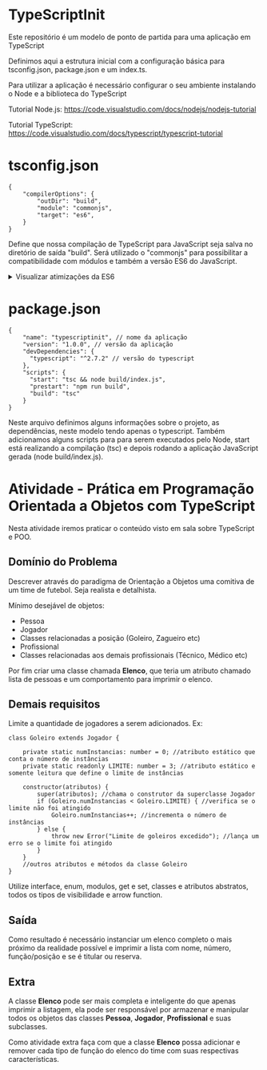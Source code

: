 
# TypeScriptInit

Este repositório é um modelo de ponto de partida para uma aplicação em TypeScript

Definimos aqui a estrutura inicial com a configuração básica para tsconfig.json, package.json e um index.ts.

Para utilizar a aplicação é necessário configurar o seu ambiente instalando o Node e a biblioteca do TypeScript

Tutorial Node.js: https://code.visualstudio.com/docs/nodejs/nodejs-tutorial

Tutorial TypeScript: https://code.visualstudio.com/docs/typescript/typescript-tutorial


# tsconfig.json
```
{
    "compilerOptions": {
        "outDir": "build",
        "module": "commonjs",
        "target": "es6",
    }
}
```

Define que nossa compilação de TypeScript para JavaScript seja salva no diretório de saída "build". Será utilizado o "commonjs" para possibilitar a compatibilidade com módulos e também a versão ES6 do JavaScript.

<details>
<summary>Visualizar atimizações da ES6</summary>

* As funções de seta (arrow functions), que permitem escrever funções mais concisas e elegantes, sem a necessidade de usar a palavra-chave function ou o contexto this.
* As literais de modelo (template literals), que permitem criar strings com interpolação de variáveis e expressões, usando acentos graves (`) em vez de aspas.
* A destruição de objetos e arrays (destructuring), que permite extrair valores de objetos e arrays e atribuí-los a variáveis de forma simples e rápida.
* Os parâmetros padrão (default parameters), que permitem definir valores pré-definidos para os parâmetros das funções, evitando erros quando eles não são fornecidos.
* As palavras-chave let e const, que permitem declarar variáveis com escopo de bloco, evitando problemas com o hoisting e a reatribuição indevida.
* Os iteradores e o laço for…of, que permitem percorrer objetos iteráveis (como arrays, strings, maps, sets, etc.) de forma mais fácil e intuitiva.
* As classes, que permitem criar objetos com herança, construtores, métodos e propriedades estáticas, usando uma sintaxe mais clara e familiar.
</details>

# package.json

```
{
    "name": "typescriptinit", // nome da aplicação
    "version": "1.0.0", // versão da aplicação
    "devDependencies": {
      "typescript": "^2.7.2" // versão do typescript
    },
    "scripts": {
      "start": "tsc && node build/index.js",
      "prestart": "npm run build",
      "build": "tsc"
    }
}
```

Neste arquivo definimos alguns informações sobre o projeto, as dependências, neste modelo tendo apenas o typescript. Também adicionamos alguns scripts para para serem executados pelo Node, start está realizando a compilação (tsc) e depois rodando a aplicação JavaScript gerada (node build/index.js).


# Atividade - Prática em Programação Orientada a Objetos com TypeScript

Nesta atividade iremos praticar o conteúdo visto em sala sobre TypeScript e POO.

## Domínio do Problema

Descrever através do paradigma de Orientação a Objetos uma comitiva de um time de futebol. Seja realista e detalhista.

Mínimo desejável de objetos:

* Pessoa
* Jogador
* Classes relacionadas a posição (Goleiro, Zagueiro etc)
* Profissional
* Classes relacionadas aos demais profissionais (Técnico, Médico etc)

Por fim criar uma classe chamada **Elenco**, que teria um atributo chamado lista de pessoas e um comportamento para imprimir o elenco. 

## Demais requisitos

Limite a quantidade de jogadores a serem adicionados. Ex:

```
class Goleiro extends Jogador {

    private static numInstancias: number = 0; //atributo estático que conta o número de instâncias
    private static readonly LIMITE: number = 3; //atributo estático e somente leitura que define o limite de instâncias

    constructor(atributos) {
        super(atributos); //chama o construtor da superclasse Jogador
        if (Goleiro.numInstancias < Goleiro.LIMITE) { //verifica se o limite não foi atingido
            Goleiro.numInstancias++; //incrementa o número de instâncias
        } else {
            throw new Error("Limite de goleiros excedido"); //lança um erro se o limite foi atingido
        }
    }
    //outros atributos e métodos da classe Goleiro
}
```

Utilize interface, enum, modulos, get e set, classes e atributos abstratos, todos os tipos de visibilidade e arrow function.

## Saída

Como resultado é necessário instanciar um elenco completo o mais próximo da realidade possível e imprimir a lista com nome, número, função/posição e se é titular ou reserva.

## Extra

A classe **Elenco** pode ser mais completa e inteligente do que apenas imprimir a listagem, ela pode ser responsável por armazenar e manipular todos os objetos das classes **Pessoa**, **Jogador**, **Profissional** e suas subclasses.

Como atividade extra faça com que a classe **Elenco** possa adicionar e remover cada tipo de função do elenco do time com suas respectivas características.
